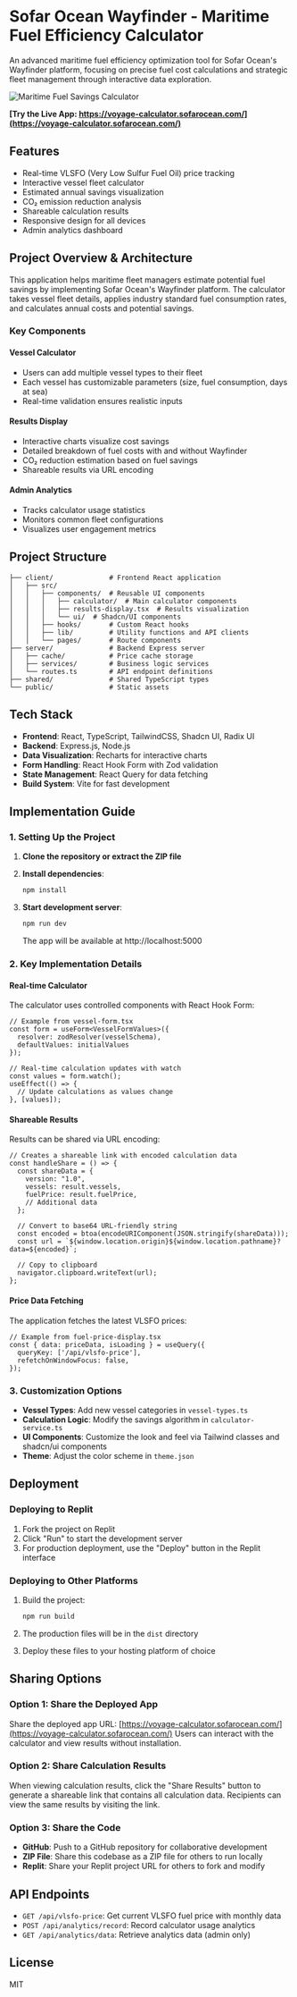 
# Sofar Ocean Wayfinder - Maritime Fuel Efficiency Calculator

An advanced maritime fuel efficiency optimization tool for Sofar Ocean's Wayfinder platform, focusing on precise fuel cost calculations and strategic fleet management through interactive data exploration.

![Maritime Fuel Savings Calculator](./public/images/readme_screenshot.png)

**[Try the Live App: https://voyage-calculator.sofarocean.com/](https://voyage-calculator.sofarocean.com/)**

## Features

- Real-time VLSFO (Very Low Sulfur Fuel Oil) price tracking
- Interactive vessel fleet calculator
- Estimated annual savings visualization
- CO₂ emission reduction analysis
- Shareable calculation results
- Responsive design for all devices
- Admin analytics dashboard

## Project Overview & Architecture

This application helps maritime fleet managers estimate potential fuel savings by implementing Sofar Ocean's Wayfinder platform. The calculator takes vessel fleet details, applies industry standard fuel consumption rates, and calculates annual costs and potential savings.

### Key Components

#### Vessel Calculator
- Users can add multiple vessel types to their fleet
- Each vessel has customizable parameters (size, fuel consumption, days at sea)
- Real-time validation ensures realistic inputs

#### Results Display
- Interactive charts visualize cost savings
- Detailed breakdown of fuel costs with and without Wayfinder
- CO₂ reduction estimation based on fuel savings
- Shareable results via URL encoding

#### Admin Analytics
- Tracks calculator usage statistics
- Monitors common fleet configurations
- Visualizes user engagement metrics

## Project Structure

```
├── client/              # Frontend React application
│   ├── src/
│   │   ├── components/  # Reusable UI components
│   │   │   ├── calculator/  # Main calculator components
│   │   │   ├── results-display.tsx  # Results visualization
│   │   │   └── ui/  # Shadcn/UI components
│   │   ├── hooks/       # Custom React hooks
│   │   ├── lib/         # Utility functions and API clients
│   │   └── pages/       # Route components
├── server/              # Backend Express server
│   ├── cache/           # Price cache storage
│   ├── services/        # Business logic services
│   └── routes.ts        # API endpoint definitions
├── shared/              # Shared TypeScript types
└── public/              # Static assets
```

## Tech Stack

- **Frontend**: React, TypeScript, TailwindCSS, Shadcn UI, Radix UI
- **Backend**: Express.js, Node.js
- **Data Visualization**: Recharts for interactive charts
- **Form Handling**: React Hook Form with Zod validation
- **State Management**: React Query for data fetching
- **Build System**: Vite for fast development

## Implementation Guide

### 1. Setting Up the Project

1. **Clone the repository or extract the ZIP file**

2. **Install dependencies**:
   ```bash
   npm install
   ```

3. **Start development server**:
   ```bash
   npm run dev
   ```
   The app will be available at http://localhost:5000

### 2. Key Implementation Details

#### Real-time Calculator
The calculator uses controlled components with React Hook Form:
```tsx
// Example from vessel-form.tsx
const form = useForm<VesselFormValues>({
  resolver: zodResolver(vesselSchema),
  defaultValues: initialValues
});

// Real-time calculation updates with watch
const values = form.watch();
useEffect(() => {
  // Update calculations as values change
}, [values]);
```

#### Shareable Results
Results can be shared via URL encoding:
```tsx
// Creates a shareable link with encoded calculation data
const handleShare = () => {
  const shareData = {
    version: "1.0",
    vessels: result.vessels,
    fuelPrice: result.fuelPrice,
    // Additional data
  };
  
  // Convert to base64 URL-friendly string
  const encoded = btoa(encodeURIComponent(JSON.stringify(shareData)));
  const url = `${window.location.origin}${window.location.pathname}?data=${encoded}`;
  
  // Copy to clipboard
  navigator.clipboard.writeText(url);
};
```

#### Price Data Fetching
The application fetches the latest VLSFO prices:
```tsx
// Example from fuel-price-display.tsx
const { data: priceData, isLoading } = useQuery({
  queryKey: ['/api/vlsfo-price'],
  refetchOnWindowFocus: false,
});
```

### 3. Customization Options

- **Vessel Types**: Add new vessel categories in `vessel-types.ts`
- **Calculation Logic**: Modify the savings algorithm in `calculator-service.ts`
- **UI Components**: Customize the look and feel via Tailwind classes and shadcn/ui components
- **Theme**: Adjust the color scheme in `theme.json`

## Deployment

### Deploying to Replit

1. Fork the project on Replit
2. Click "Run" to start the development server
3. For production deployment, use the "Deploy" button in the Replit interface

### Deploying to Other Platforms

1. Build the project:
   ```bash
   npm run build
   ```

2. The production files will be in the `dist` directory
3. Deploy these files to your hosting platform of choice

## Sharing Options

### Option 1: Share the Deployed App

Share the deployed app URL: [https://voyage-calculator.sofarocean.com/](https://voyage-calculator.sofarocean.com/)
Users can interact with the calculator and view results without installation.

### Option 2: Share Calculation Results

When viewing calculation results, click the "Share Results" button to generate a shareable link that contains all calculation data. Recipients can view the same results by visiting the link.

### Option 3: Share the Code

- **GitHub**: Push to a GitHub repository for collaborative development
- **ZIP File**: Share this codebase as a ZIP file for others to run locally
- **Replit**: Share your Replit project URL for others to fork and modify

## API Endpoints

- `GET /api/vlsfo-price`: Get current VLSFO fuel price with monthly data
- `POST /api/analytics/record`: Record calculator usage analytics
- `GET /api/analytics/data`: Retrieve analytics data (admin only)

## License

MIT
